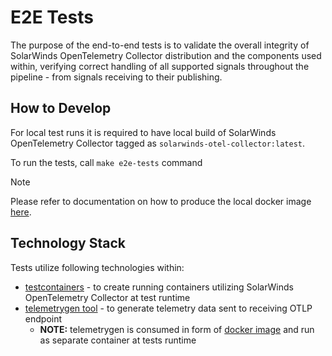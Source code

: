 # E2E Tests
The purpose of the end-to-end tests is to validate the overall integrity of SolarWinds OpenTelemetry Collector distribution and the components used within, verifying correct handling of all supported signals throughout the pipeline - from signals receiving to their publishing.

## How to Develop
For local test runs it is required to have local build of SolarWinds OpenTelemetry Collector tagged as `solarwinds-otel-collector:latest`.

To run the tests, call `make e2e-tests` command

> [!NOTE]  
> Please refer to documentation on how to produce the local docker image [here](../../build/docker/README.md).
## Technology Stack
Tests utilize following technologies within:
* [testcontainers](https://testcontainers.com/?language=go) - to create running containers utilizing SolarWinds OpenTelemetry Collector at test runtime
* [telemetrygen tool](https://github.com/open-telemetry/opentelemetry-collector-contrib/tree/main/cmd/telemetrygen) - to generate telemetry data sent to receiving OTLP endpoint
    * **NOTE:** telemetrygen is consumed in form of [docker image](https://github.com/open-telemetry/opentelemetry-collector-contrib/pkgs/container/opentelemetry-collector-contrib%2Ftelemetrygen) and run as separate container at tests runtime
